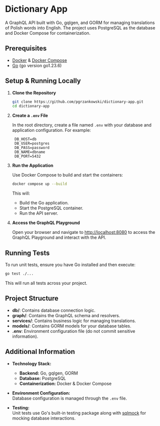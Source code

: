 # Dictionary App

A GraphQL API built with Go, gqlgen, and GORM for managing translations of Polish words into English. The project uses PostgreSQL as the database and Docker Compose for containerization.

## Prerequisites

- [Docker](https://www.docker.com/) & [Docker Compose](https://docs.docker.com/compose/)
- [Go](https://golang.org/) (go version go1.23.6)

## Setup & Running Locally

1. **Clone the Repository**

   ```sh
   git clone https://github.com/pgrzankowski/dictionary-app.git
   cd dictionary-app
   ```

2. **Create a `.env` File**

   In the root directory, create a file named `.env` with your database and application configuration. For example:

   ```dotenv
    DB_HOST=db
    DB_USER=postgres
    DB_PASS=password
    DB_NAME=dbname
    DB_PORT=5432
   ```

3. **Run the Application**

   Use Docker Compose to build and start the containers:

   ```sh
   docker compose up --build
   ```

   This will:
   - Build the Go application.
   - Start the PostgreSQL container.
   - Run the API server.

4. **Access the GraphQL Playground**

   Open your browser and navigate to [http://localhost:8080](http://localhost:8080) to access the GraphQL Playground and interact with the API.

## Running Tests

To run unit tests, ensure you have Go installed and then execute:

```sh
go test ./...
```

This will run all tests across your project.

## Project Structure

- **db/**: Contains database connection logic.
- **graph/**: Contains the GraphQL schema and resolvers.
- **services/**: Contains business logic for managing translations.
- **models/**: Contains GORM models for your database tables.
- **.env**: Environment configuration file (do not commit sensitive information).

## Additional Information

- **Technology Stack:**
  - **Backend:** Go, gqlgen, GORM
  - **Database:** PostgreSQL
  - **Containerization:** Docker & Docker Compose

- **Environment Configuration:**  
  Database configuration is managed through the `.env` file.

- **Testing:**  
  Unit tests use Go's built-in testing package along with [sqlmock](https://github.com/DATA-DOG/go-sqlmock) for mocking database interactions.
